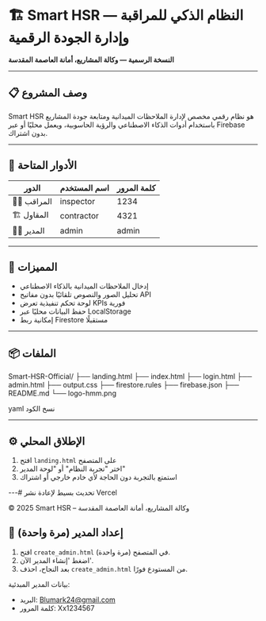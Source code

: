 # 🏗️ Smart HSR — النظام الذكي للمراقبة وإدارة الجودة الرقمية

**النسخة الرسمية — وكالة المشاريع، أمانة العاصمة المقدسة**

---

## 📋 وصف المشروع
Smart HSR هو نظام رقمي مخصص لإدارة الملاحظات الميدانية ومتابعة جودة المشاريع
باستخدام أدوات الذكاء الاصطناعي والرؤية الحاسوبية، ويعمل محليًا أو عبر Firebase بدون اشتراك.

---

## 👥 الأدوار المتاحة
| الدور | اسم المستخدم | كلمة المرور |
|-------|----------------|--------------|
| 👷‍♂️ المراقب | inspector | 1234 |
| 🏗️ المقاول | contractor | 4321 |
| 🧑‍💼 المدير | admin | admin |

---

## 🧠 المميزات
- إدخال الملاحظات الميدانية بالذكاء الاصطناعي  
- تحليل الصور والنصوص تلقائيًا بدون مفاتيح API  
- لوحة تحكم تنفيذية تعرض KPIs فورية  
- حفظ البيانات محليًا عبر LocalStorage  
- إمكانية ربط Firestore مستقبلًا

---

## 📦 الملفات
Smart-HSR-Official/
├── landing.html
├── index.html
├── login.html
├── admin.html
├── output.css
├── firestore.rules
├── firebase.json
├── README.md
└── logo-hmm.png

yaml
نسخ الكود

---

## ⚙️ الإطلاق المحلي
1. افتح `landing.html` على المتصفح  
2. اختر "تجربة النظام" أو "لوحة المدير"  
3. استمتع بالتجربة دون الحاجة لأي خادم خارجي أو اشتراك

---# تحديث بسيط لإعادة نشر Vercel



© 2025 Smart HSR – وكالة المشاريع، أمانة العاصمة المقدسة

## 🔐 إعداد المدير (مرة واحدة)

1. افتح `create_admin.html` في المتصفح (مرة واحدة).
2. اضغط 'إنشاء المدير الآن'.
3. بعد النجاح، احذف `create_admin.html` من المستودع فورًا.

بيانات المدير المبدئية:
- البريد: Blumark24@gmail.com
- كلمة المرور: Xx1234567
